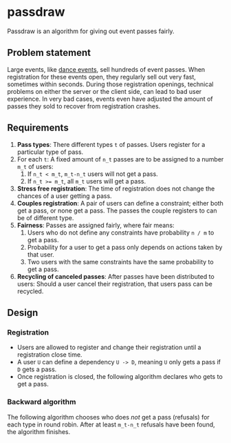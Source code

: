 # passdraw

Passdraw is an algorithm for giving out event passes fairly.

## Problem statement

Large events, like [dance events](https://swingtzerland.com), sell hundreds of
event passes. When registration for these events open, they regularly sell out
very fast, sometimes within seconds.
During those registration openings, technical problems on either the server
or the client side, can lead to bad user experience. In very bad cases,
events even have adjusted the amount of passes they sold to recover from
registration crashes.

## Requirements

1. **Pass types**: There different types `t` of passes. Users register for a particular type of pass.
1. For each `t`: A fixed amount of `n_t` passes are to be assigned to a number `m_t` of users:
    1. If `n_t < m_t`, `m_t-n_t` users will not get a pass.
    1. If `n_t >= m_t`, all `m_t` users will get a pass.
1. **Stress free registration**: The time of registration does not change the chances of a user getting a pass.
1. **Couples registration**: A pair of users can define a constraint; either both get a pass, or none get a pass. The passes the couple registers to can be of different type.
1. **Fairness**: Passes are assigned fairly, where fair means:
    1. Users who do not define any constraints have probability `n / m` to get a pass.
    1. Probability for a user to get a pass only depends on actions taken by that user.
    1. Two users with the same constraints have the same probability to get a pass.
1. **Recycling of canceled passes**: After passes have been distributed to users: Should a user cancel their registration, that users pass can be recycled.

## Design
### Registration

* Users are allowed to register and change their registration until a registration close time.
* A user `U` can define a dependency `U -> D`, meaning `U` only gets a pass if `D` gets a pass.
* Once registration is closed, the following algorithm declares who gets to get a pass.

### Backward algorithm

The following algorithm chooses who does *not* get a pass (refusals) for each type in round robin.
After at least `m_t-n_t` refusals have been found, the algorithm finishes.

